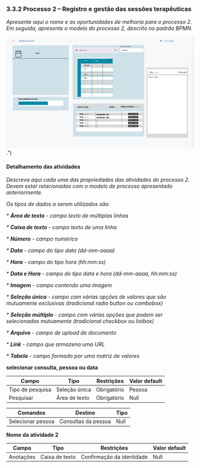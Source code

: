 ### 3.3.2 Processo 2 – Registro e gestão das sessões terapêuticas

_Apresente aqui o nome e as oportunidades de melhoria para o processo 2. 
Em seguida, apresente o modelo do processo 2, descrito no padrão BPMN._

![Exemplo de um Modelo BPMN do PROCESSO 2](images/wireframe%20gest%C3%A3o%20das%20sess%C3%B5es.png).")


#### Detalhamento das atividades

_Descreva aqui cada uma das propriedades das atividades do processo 2. 
Devem estar relacionadas com o modelo de processo apresentado anteriormente._

_Os tipos de dados a serem utilizados são:_

_* **Área de texto** - campo texto de múltiplas linhas_

_* **Caixa de texto** - campo texto de uma linha_

_* **Número** - campo numérico_

_* **Data** - campo do tipo data (dd-mm-aaaa)_

_* **Hora** - campo do tipo hora (hh:mm:ss)_

_* **Data e Hora** - campo do tipo data e hora (dd-mm-aaaa, hh:mm:ss)_

_* **Imagem** - campo contendo uma imagem_

_* **Seleção única** - campo com várias opções de valores que são mutuamente exclusivas (tradicional radio button ou combobox)_

_* **Seleção múltipla** - campo com várias opções que podem ser selecionadas mutuamente (tradicional checkbox ou listbox)_

_* **Arquivo** - campo de upload de documento_

_* **Link** - campo que armazena uma URL_

_* **Tabela** - campo formado por uma matriz de valores_

**selecionar consulta, pessoa ou data**

| **Campo**       | **Tipo**         | **Restrições** | **Valor default** |
| ---             | ---              | ---            | ---               |
| Tipo de pesquisa| Seleção única    |  Obrigatório   |    Pessoa         |
|  Pesquisar      |  Área de texto  |   Obrigatório  |    Null           |

| **Comandos**         |  **Destino**                   | **Tipo** |
| ---                  | ---                            | ---               |
| Selecionar pessoa    | Consultas da pessoa            | Null              |


**Nome da atividade 2**

| **Campo**       | **Tipo**         | **Restrições** | **Valor default** |
| ---             | ---              | ---            | ---               |
| Anotações       | Caixa de texto   | Confirmação da identidade| Null    |

